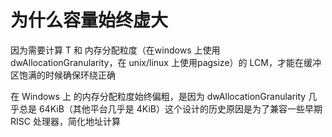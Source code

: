 # 为什么容量始终虚大

因为需要计算 T 和 内存分配粒度（在windows 上使用 dwAllocationGranularity，在 unix/linux 上使用pagsize）的 LCM，才能在缓冲区饱满的时候确保环绕正确

在 Windows 上 的内存分配粒度始终偏粗，是因为 dwAllocationGranularity 几乎总是 64KiB（其他平台几乎是 4KiB）这个设计的历史原因是为了兼容一些早期 RISC 处理器，简化地址计算
